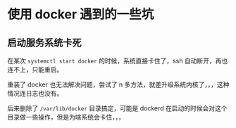 # 使用 docker 遇到的一些坑

## 启动服务系统卡死

在某次 `systemctl start docker` 的时候，系统直接卡住了，ssh 自动断开，再也连不上，只能重启。

重装了 docker 也无法解决问题，尝试了 n 多方法，就差升级系统内核了，，，这种情况连日志也没有。

后来删除了 `/var/lib/docker` 目录搞定，可能是 dockerd 在启动的时候会对这个目录做一些操作，但是为啥系统会卡住，，，
